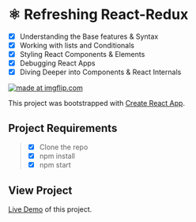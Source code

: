 # ⚛ Refreshing React-Redux

* [x] Understanding the Base features & Syntax
* [x] Working with lists and Conditionals
* [x] Styling React Components & Elements
* [x] Debugging React Apps
* [x] Diving Deeper into Components & React Internals

<a href="https://imgflip.com/gif/2g5p23"><img src="https://i.imgflip.com/2g5p23.gif" title="made at imgflip.com"/></a>

This project was bootstrapped with [Create React App](https://github.com/facebookincubator/create-react-app).

## Project Requirements

> * [x] Clone the repo
> * [x] npm install
> * [x] npm start

## View Project

[Live Demo](https://esteban-towerz.github.io/react-practice/) of this project.